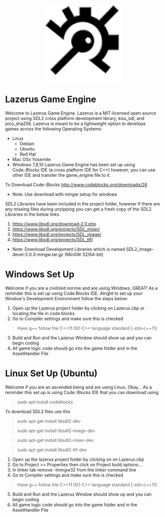 <p align="center">
<img width="250" height="250" src="assets/images/logo/lazerus-logo.png">
</p>

# Lazerus Game Engine
Welcome to Lazerus Game Engine. 
Lazerus is a MIT-licensed open source project using SDL2 cross platform development library, kiss_sdl, and pico_sha256.
Lazerus is meant to be a lightweight option to develope games across the following Operating Systems:
- Linux
  - Debian
  - Ubuntu
  - Red Hat
- Mac OSx Yosemite
- Windows 7,8,10
Lazerus Game Engine has been set up using Code::Blocks IDE (a cross platform IDE for C++) however, 
you can use other IDE and transfer the game_engine file to it.

To Download Code::Blocks 
http://www.codeblocks.org/downloads/26
* Note: Use download with mingw setup for windows

SDL2 Libraries have been included in the project folder, however if there are any missing files
during unzipping you can get a fresh copy of the SDL2 Libraries in the below links
1) https://www.libsdl.org/download-2.0.php
2) https://www.libsdl.org/projects/SDL_mixer/
3) https://www.libsdl.org/projects/SDL_image/
4) https://www.libsdl.org/projects/SDL_ttf/
* Note: Download Development Libraries which is named  SDL2_image-devel-2.0.3-mingw.tar.gz (MinGW 32/64-bit)


# Windows Set Up
Welcome if you are a civilized normie and are using Windows, GREAT! As a reminder this is set up using Code:Blocks IDE.
Alright to set up your Window's Development Environment follow the steps below:

1. Open up the Lazerus project folder by clicking on Lazerus.cbp or locating the file in code blocks
2. Go to Compiler settings and make sure this is checked
> Have g++ follow the C++11 ISO C++ language standard [-std=c++11]
3. Build and Run and the Lazerus Window should show up and you can begin coding
4. All game logic code should go into the game folder and in the AssetHandler File

# Linux Set Up (Ubuntu)
Welcome if you are an ascended being and are using Linux, Okay... As a reminder this set up is using Code::Blocks IDE that you can download using
> sudo apt install codeblocks

To download SDL2 files use this 

> sudo apt-get install libsdl2-dev

> sudo apt-get install libsdl2-image-dev

> sudo apt-get install libsdl2-mixer-dev

> sudo apt-get install libsdl2-ttf-dev

1. Open up the lazerus project folder by clicking on on Lazerus.cbp
2. Go to Project >> Properties then click on Project build options...
3. In linker tab remove -lmingw32 from the linker command line
4. Go to Compiler settings and make sure this is checked
> Have g++ follow the C++11 ISO C++ language standard [-std=c++11]
5. Build and Run and the Lazerus Window should show up and you can begin coding
6. All game logic code should go into the game folder and in the AssetHandler File
